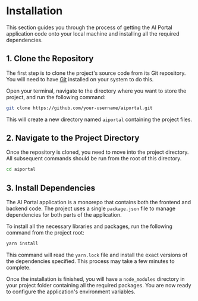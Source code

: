 # Installation

This section guides you through the process of getting the AI Portal application code onto your local machine and installing all the required dependencies.

## 1. Clone the Repository

The first step is to clone the project's source code from its Git repository. You will need to have [Git](https://git-scm.com/) installed on your system to do this.

Open your terminal, navigate to the directory where you want to store the project, and run the following command:

```bash
git clone https://github.com/your-username/aiportal.git
```

This will create a new directory named `aiportal` containing the project files.

## 2. Navigate to the Project Directory

Once the repository is cloned, you need to move into the project directory. All subsequent commands should be run from the root of this directory.

```bash
cd aiportal
```

## 3. Install Dependencies

The AI Portal application is a monorepo that contains both the frontend and backend code. The project uses a single `package.json` file to manage dependencies for both parts of the application.

To install all the necessary libraries and packages, run the following command from the project root:

```bash
yarn install
```

This command will read the `yarn.lock` file and install the exact versions of the dependencies specified. This process may take a few minutes to complete.

Once the installation is finished, you will have a `node_modules` directory in your project folder containing all the required packages. You are now ready to configure the application's environment variables.